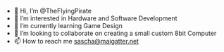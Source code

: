 - 👋 Hi, I’m @TheFlyingPirate
- 👀 I’m interested in Hardware and Software Development
- 🌱 I’m currently learning Game Design
- 💞️ I’m looking to collaborate on creating a small custom 8bit Computer
- 📫 How to reach me sascha@maigatter.net

<!---
TheFlyingPirate/TheFlyingPirate is a ✨ special ✨ repository because its `README.md` (this file) appears on your GitHub profile.
You can click the Preview link to take a look at your changes.
--->
